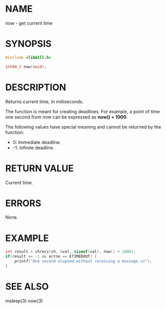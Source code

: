 # NAME

now - get current time

# SYNOPSIS

```c
#include <libdill.h>

int64_t now(void);
```

# DESCRIPTION

Returns current time, in milliseconds.

The function is meant for creating deadlines. For example, a point
of time one second from now can be expressed as **now() + 1000**.

The following values have special meaning and cannot be returned by
the function:

* 0: Immediate deadline.
* -1: Infinite deadline.

# RETURN VALUE

Current time.

# ERRORS

None.

# EXAMPLE

```c
int result = chrecv(ch, &val, sizeof(val), now() + 1000);
if(result == -1 && errno == ETIMEDOUT) {
    printf("One second elapsed without receiving a message.\n");
}
```
# SEE ALSO

msleep(3) now(3) 
